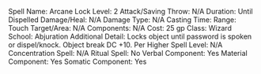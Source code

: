 
Spell Name: Arcane Lock
Level: 2
Attack/Saving Throw: N/A
Duration: Until Dispelled
Damage/Heal: N/A
Damage Type: N/A
Casting Time: 
Range: Touch
Target/Area: N/A
Components: N/A
Cost: 25 gp
Class: Wizard
School: Abjuration
Additional Detail: Locks object until password is spoken or dispel/knock. Object break DC +10.
Per Higher Spell Level: N/A
Concentration Spell: N/A
Ritual Spell: No
Verbal Component: Yes
Material Component: Yes
Somatic Component: Yes
